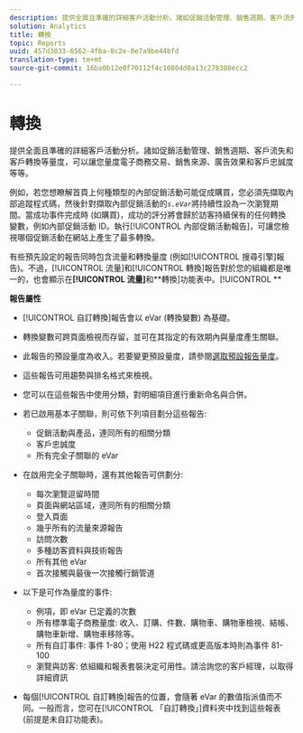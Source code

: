 ```yaml
---
description: 提供全面且準確的詳細客戶活動分析。諸如促銷活動管理、銷售週期、客戶流失和客戶轉換等量度，可以讓您量度電子商務交易、銷售來源、廣告效果和客戶忠誠度等等。
solution: Analytics
title: 轉換
topic: Reports
uuid: 457d3033-6562-4fba-8c2e-0e7a9be44bfd
translation-type: tm+mt
source-git-commit: 16ba0b12e0f70112f4c10804d0a13c278388ecc2

---
```



# 轉換

提供全面且準確的詳細客戶活動分析。諸如促銷活動管理、銷售週期、客戶流失和客戶轉換等量度，可以讓您量度電子商務交易、銷售來源、廣告效果和客戶忠誠度等等。

例如，若您想瞭解首頁上何種類型的內部促銷活動可能促成購買，您必須先擷取內部追蹤程式碼，然後針對擷取內部促銷活動的&#x200B;*`s.eVar`*&#x200B;將持續性設為一次瀏覽期間。當成功事件完成時 (如購買)，成功的評分將會歸於訪客持續保有的任何轉換變數，例如內部促銷活動 ID。執行[!UICONTROL 內部促銷活動報告]，可讓您檢視哪個促銷活動在網站上產生了最多轉換。

有些預先設定的報告同時包含流量和轉換量度 (例如[!UICONTROL 搜尋引擎]報告)。不過，[!UICONTROL 流量]和[!UICONTROL 轉換]報告對於您的組織都是唯一的，也會顯示在&#x200B;**[!UICONTROL 流量]**&#x200B;和&#x200B;**轉換]功能表中。[!UICONTROL **

**報告屬性**

* [!UICONTROL 自訂轉換]報告會以 eVar (轉換變數) 為基礎。
* 轉換變數可跨頁面檢視而存留，並可在其指定的有效期內與量度產生關聯。
* 此報告的預設量度為收入。若要變更預設量度，請參閱[選取預設報告量度](https://marketing.adobe.com/resources/help/en_US/sc/user/t_metrics_set_default.html)。
* 這些報告可用趨勢與排名格式來檢視。
* 您可以在這些報告中使用分類，對明細項目進行重新命名與合併。
* 若已啟用基本子關聯，則可依下列項目劃分這些報告:

   * 促銷活動與產品，連同所有的相關分類
   * 客戶忠誠度
   * 所有完全子關聯的 eVar

* 在啟用完全子關聯時，還有其他報告可供劃分:

   * 每次瀏覽逗留時間
   * 頁面與網站區域，連同所有的相關分類
   * 登入頁面
   * 幾乎所有的流量來源報告
   * 訪問次數
   * 多種訪客資料與技術報告
   * 所有其他 eVar
   * 首次接觸與最後一次接觸行銷管道

* 以下是可作為量度的事件:

   * 例項，即 eVar 已定義的次數
   * 所有標準電子商務量度: 收入、訂購、件數、購物車、購物車檢視、結帳、購物車新增、購物車移除等。
   * 所有自訂事件: 事件 1-80；使用 H22 程式碼或更高版本時則為事件 81-100
   * 瀏覽與訪客: 依組織和報表套裝決定可用性。請洽詢您的客戶經理，以取得詳細資訊

* 每個[!UICONTROL 自訂轉換]報告的位置，會隨著 eVar 的數值指派值而不同。一般而言，您可在[!UICONTROL 「自訂轉換」]資料夾中找到這些報表 (前提是未自訂功能表)。

